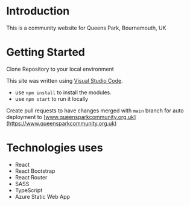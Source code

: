 # Introduction 
This is a community website for Queens Park, Bournemouth, UK

# Getting Started

Clone Repository to your local environment

This site was written using [Visual Studio Code](https://code.visualstudio.com/).

- use `npm install` to install the modules.
- use `npm start` to run it locally

Create pull requests to have changes merged with `main` branch for auto deployment to [www.queensparkcommunity.org.uk](https://www.queensparkcommunity.org.uk)

# Technologies uses
- React
- React Bootstrap
- React Router
- SASS
- TypeScript
- Azure Static Web App